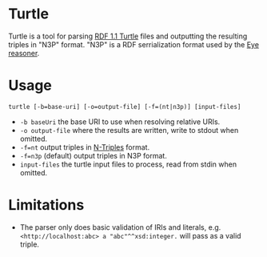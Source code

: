 # Turtle

Turtle is a tool for parsing [RDF 1.1 Turtle](http://www.w3.org/TR/turtle/) files and outputting the resulting triples in "N3P" format.
"N3P" is a RDF serrialization format used by the [Eye reasoner](http://eulersharp.sourceforge.net/).

# Usage

`turtle [-b=base-uri] [-o=output-file] [-f=(nt|n3p)] [input-files]`

* `-b baseUri` the base URI to use when resolving relative URIs.
* `-o output-file` where the results are written, write to stdout when omitted.
* `-f=nt` output triples in [N-Triples](http://www.w3.org/TR/n-triples/) format.
* `-f=n3p` (default) output triples in N3P format.
* `input-files` the turtle input files to process, read from stdin when omitted.

# Limitations

* The parser only does basic validation of IRIs and literals, e.g. `<http://localhost:abc> a "abc"^^xsd:integer.` will pass as a valid triple.
